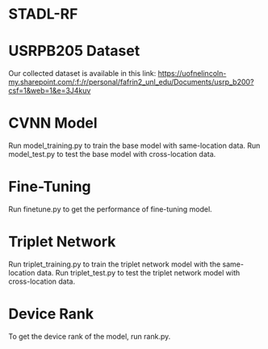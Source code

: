 # STADL-RF
# USRPB205 Dataset
Our collected dataset is available in this link:
https://uofnelincoln-my.sharepoint.com/:f:/r/personal/fafrin2_unl_edu/Documents/usrp_b200?csf=1&web=1&e=3J4kuv
# CVNN Model
Run model_training.py to train the base model with same-location data.
Run model_test.py to test the base model with cross-location data.
# Fine-Tuning
Run finetune.py to get the performance of fine-tuning model.
# Triplet Network
Run triplet_training.py to train the triplet network model with the same-location data.
Run triplet_test.py to test the triplet network model with cross-location data.
# Device Rank
To get the device rank of the model, run rank.py. 
